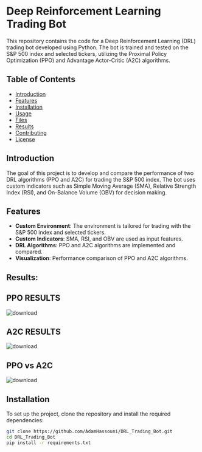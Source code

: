 # Deep Reinforcement Learning Trading Bot

This repository contains the code for a Deep Reinforcement Learning (DRL) trading bot developed using Python. The bot is trained and tested on the S&P 500 index and selected tickers, utilizing the Proximal Policy Optimization (PPO) and Advantage Actor-Critic (A2C) algorithms.

## Table of Contents

- [Introduction](#introduction)
- [Features](#features)
- [Installation](#installation)
- [Usage](#usage)
- [Files](#files)
- [Results](#results)
- [Contributing](#contributing)
- [License](#license)

## Introduction

The goal of this project is to develop and compare the performance of two DRL algorithms (PPO and A2C) for trading the S&P 500 index. The bot uses custom indicators such as Simple Moving Average (SMA), Relative Strength Index (RSI), and On-Balance Volume (OBV) for decision making.

## Features

- **Custom Environment**: The environment is tailored for trading with the S&P 500 index and selected tickers.
- **Custom Indicators**: SMA, RSI, and OBV are used as input features.
- **DRL Algorithms**: PPO and A2C algorithms are implemented and compared.
- **Visualization**: Performance comparison of PPO and A2C algorithms.

## Results:
## PPO RESULTS

![download](https://github.com/AdamHassouni/DRL_Trading_Bot/assets/122727246/3afe5508-6181-425d-b997-0dc6402d0bc7)

## A2C RESULTS

![download](https://github.com/AdamHassouni/DRL_Trading_Bot/assets/122727246/8c1ccaa2-9ad0-49bb-b29b-b5e9d16079d5)

## PPO vs A2C

![download](https://github.com/AdamHassouni/DRL_Trading_Bot/assets/122727246/910da940-6162-48c4-80bd-d7f23bf75cc0)


## Installation

To set up the project, clone the repository and install the required dependencies:

```bash
git clone https://github.com/AdamHassouni/DRL_Trading_Bot.git
cd DRL_Trading_Bot
pip install -r requirements.txt


